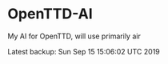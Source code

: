 # OpenTTD-AI
My AI for OpenTTD, will use primarily air

Latest backup: Sun Sep 15 15:06:02 UTC 2019
